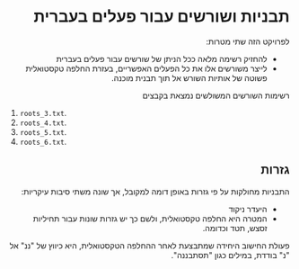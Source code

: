 <h1 dir='rtl' align='right'>
תבניות ושורשים עבור פעלים בעברית  
 </h1>
 
<p dir='rtl' align='right'>
לפרויקט הזה שתי מטרות:
 </p>
<ul dir='rtl' align='right'>
 <li> להחזיק רשימה מלאה ככל הניתן של שורשים עבור פעלים בעברית </li>
 <li> לייצר משורשים אלו את כל הפעלים האפשריים, בעזרת החלפה טקסטואלית פשוטה של אותיות השורש אל תוך תבנית מוכנה. </li>
</ul>
 <p dir='rtl' align='right'>
רשימות השורשים המשולשים נמצאת בקבצים
</p>

1. `roots_3.txt`.
1. `roots_4.txt`.
1. `roots_5.txt`.
1. `roots_6.txt`.

<h2 dir='rtl' align='right'>גזרות</h2>

<p dir='rtl' align='right'>
התבניות מחולקות על פי גזרות באופן דומה למקובל, אך שונה משתי סיבות עיקריות:
</p> 
 <ul dir='rtl' align='right'>
 <li>היעדר ניקוד</li>
 <li>המטרה היא החלפה טקסטואלית, ולשם כך יש גזרות שונות עבור תחיליות זסצש, תטד וכדומה.</li>
 </ul>
 <p dir='rtl' align='right'>
פעולת החישוב היחידה שמתבצעת לאחר ההחלפה הטקסטואלית, היא כיווץ של "ננ" אל "נ" בודדת, במילים כגון "תסתבננה".
</p>
 
